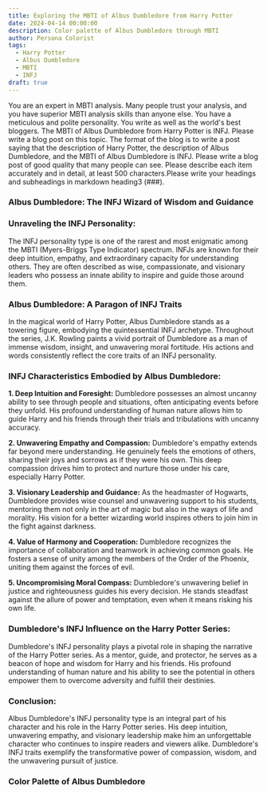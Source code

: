 ```yaml
---
title: Exploring the MBTI of Albus Dumbledore from Harry Potter
date: 2024-04-14 00:00:00
description: Color palette of Albus Dumbledore through MBTI
author: Persona Colorist
tags:
  - Harry Potter
  - Albus Dumbledore
  - MBTI
  - INFJ
draft: true
---
```


You are an expert in MBTI analysis. Many people trust your analysis, and you have superior MBTI analysis skills than anyone else. You have a meticulous and polite personality. You write as well as the world's best bloggers. The MBTI of Albus Dumbledore from Harry Potter is INFJ. Please write a blog post on this topic. The format of the blog is to write a post saying that the description of Harry Potter, the description of Albus Dumbledore, and the MBTI of Albus Dumbledore is INFJ. Please write a blog post of good quality that many people can see. Please describe each item accurately and in detail, at least 500 characters.Please write your headings and subheadings in markdown heading3 (###).


### Albus Dumbledore: The INFJ Wizard of Wisdom and Guidance

### Unraveling the INFJ Personality:

The INFJ personality type is one of the rarest and most enigmatic among the MBTI (Myers-Briggs Type Indicator) spectrum. INFJs are known for their deep intuition, empathy, and extraordinary capacity for understanding others. They are often described as wise, compassionate, and visionary leaders who possess an innate ability to inspire and guide those around them.

### Albus Dumbledore: A Paragon of INFJ Traits

In the magical world of Harry Potter, Albus Dumbledore stands as a towering figure, embodying the quintessential INFJ archetype. Throughout the series, J.K. Rowling paints a vivid portrait of Dumbledore as a man of immense wisdom, insight, and unwavering moral fortitude. His actions and words consistently reflect the core traits of an INFJ personality.

### INFJ Characteristics Embodied by Albus Dumbledore:

**1. Deep Intuition and Foresight:** Dumbledore possesses an almost uncanny ability to see through people and situations, often anticipating events before they unfold. His profound understanding of human nature allows him to guide Harry and his friends through their trials and tribulations with uncanny accuracy.

**2. Unwavering Empathy and Compassion:** Dumbledore's empathy extends far beyond mere understanding. He genuinely feels the emotions of others, sharing their joys and sorrows as if they were his own. This deep compassion drives him to protect and nurture those under his care, especially Harry Potter.

**3. Visionary Leadership and Guidance:** As the headmaster of Hogwarts, Dumbledore provides wise counsel and unwavering support to his students, mentoring them not only in the art of magic but also in the ways of life and morality. His vision for a better wizarding world inspires others to join him in the fight against darkness.

**4. Value of Harmony and Cooperation:** Dumbledore recognizes the importance of collaboration and teamwork in achieving common goals. He fosters a sense of unity among the members of the Order of the Phoenix, uniting them against the forces of evil.

**5. Uncompromising Moral Compass:** Dumbledore's unwavering belief in justice and righteousness guides his every decision. He stands steadfast against the allure of power and temptation, even when it means risking his own life.

### Dumbledore's INFJ Influence on the Harry Potter Series:

Dumbledore's INFJ personality plays a pivotal role in shaping the narrative of the Harry Potter series. As a mentor, guide, and protector, he serves as a beacon of hope and wisdom for Harry and his friends. His profound understanding of human nature and his ability to see the potential in others empower them to overcome adversity and fulfill their destinies.

### Conclusion:

Albus Dumbledore's INFJ personality type is an integral part of his character and his role in the Harry Potter series. His deep intuition, unwavering empathy, and visionary leadership make him an unforgettable character who continues to inspire readers and viewers alike. Dumbledore's INFJ traits exemplify the transformative power of compassion, wisdom, and the unwavering pursuit of justice.



### Color Palette of Albus Dumbledore



